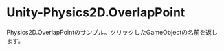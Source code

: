 Unity-Physics2D.OverlapPoint
============================

Physics2D.OverlapPointのサンプル。クリックしたGameObjectの名前を返します。
